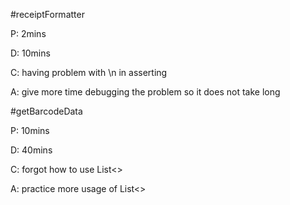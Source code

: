 #receiptFormatter

P: 2mins

D: 10mins

C: having problem with \n in asserting

A: give more time debugging the problem so it does not take long


#getBarcodeData

P: 10mins

D: 40mins

C: forgot how to use List<>

A: practice more usage of List<>
